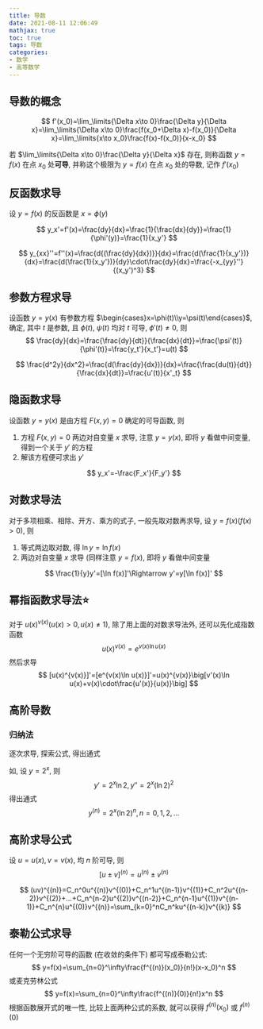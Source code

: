 ```yaml
---
title: 导数
date: 2021-08-11 12:06:49
mathjax: true
toc: true
tags: 导数
categories: 
- 数学
- 高等数学
---
```


## 导数的概念

$$
f'(x_0)=\lim_\limits{\Delta x\to 0}\frac{\Delta y}{\Delta x}=\lim_\limits{\Delta x\to 0}\frac{f(x_0+\Delta x)-f(x_0)}{\Delta x}=\lim_\limits{x\to x_0}\frac{f(x)-f(x_0)}{x-x_0}
$$

若 $\lim_\limits{\Delta x\to 0}\frac{\Delta y}{\Delta x}$ 存在, 则称函数 $y=f(x)$ 在点 $x_0$ 处**可导**, 并称这个极限为 $y=f(x)$ 在点 $x_0$ 处的导数, 记作 $f'(x_0)$

<!-- more -->

## 反函数求导

设 $y=f(x)$ 的反函数是 $x=\phi(y)$

$$
y_x'=f'(x)=\frac{dy}{dx}=\frac{1}{\frac{dx}{dy}}=\frac{1}{\phi'(y)}=\frac{1}{x_y'}
$$

$$
y_{xx}''=f''(x)=\frac{d{(\frac{dy}{dx})}}{dx}=\frac{d(\frac{1}{x_y'})}{dx}=\frac{d(\frac{1}{x_y'})}{dy}\cdot\frac{dy}{dx}=\frac{-x_{yy}''}{(x_y')^3}
$$

## 参数方程求导

设函数 $y=y(x)$ 有参数方程 $\begin{cases}x=\phi(t)\\y=\psi(t)\end{cases}$, 确定, 其中 $t$ 是参数, 且 $\phi(t)$, $\psi(t)$ 均对 $t$ 可导, $\phi'(t)\neq 0$, 则
$$
\frac{dy}{dx}=\frac{\frac{dy}{dt}}{\frac{dx}{dt}}=\frac{\psi'(t)}{\phi'(t)}=\frac{y_t'}{x_t'}=u(t)
$$

$$
\frac{d^2y}{dx^2}=\frac{d(\frac{dy}{dx})}{dx}=\frac{\frac{du(t)}{dt}}{\frac{dx}{dt}}=\frac{u'(t)}{x'_t}
$$

## 隐函数求导

设函数 $y=y(x)$ 是由方程 $F(x,y)=0$ 确定的可导函数, 则

1. 方程 $F(x,y)=0$ 两边对自变量 $x$ 求导, 注意 $y=y(x)$, 即将 $y$ 看做中间变量, 得到一个关于 $y'$ 的方程
2. 解该方程便可求出 $y'$

$$
y_x'=-\frac{F_x'}{F_y'}
$$

## 对数求导法

对于多项相乘、相除、开方、乘方的式子, 一般先取对数再求导, 设 $y=f(x)(f(x)>0)$, 则

1. 等式两边取对数, 得 $\ln y=\ln f(x)$
2. 两边对自变量 $x$ 求导 (同样注意 $y=f(x)$, 即将 $y$ 看做中间变量

$$
\frac{1}{y}y'=[\ln f(x)]'\Rightarrow y'=y[\ln f(x)]'
$$

## 幂指函数求导法⭐

对于 $u(x)^{v(x)}(u(x)>0,u(x)\neq 1)$, 除了用上面的对数求导法外, 还可以先化成指数函数
$$
u(x)^{v(x)}=e^{v(x)\ln u(x)}
$$
然后求导
$$
[u(x)^{v(x)}]'=[e^{v(x)\ln u(x)}]'=u(x)^{v(x)}\big[v'(x)\ln u(x)+v(x)\cdot\frac{u'(x)}{u(x)}\big]
$$

## 高阶导数

### 归纳法

逐次求导, 探索公式, 得出通式

如, 设 $y=2^x$, 则
$$
y'=2^x\ln 2, y''=2^x(\ln 2)^2
$$
得出通式
$$
y^{(n)}=2^x(\ln 2)^n, n=0,1,2,...
$$

## 高阶求导公式

设 $u=u(x), v=v(x)$, 均 $n$ 阶可导, 则
$$
[u\pm v]^{(n)}=u^{(n)}\pm v^{(n)}
$$

$$
(uv)^{(n)}=C_n^0u^{(n)}v^{(0)}+C_n^1u^{(n-1)}v^{(1)}+C_n^2u^{(n-2)}v^{(2)}+...+C_n^{n-2}u^{(2)}v^{(n-2)}+C_n^{n-1}u^{(1)}v^{(n-1)}+C_n^{n}u^{(0)}v^{(n)}=\sum_{k=0}^nC_n^ku^{(n-k)}v^{(k)}
$$

## 泰勒公式求导

任何一个无穷阶可导的函数 (在收敛的条件下) 都可写成泰勒公式:  
$$
y=f(x)=\sum_{n=0}^\infty\frac{f^{(n)}(x_0)}{n!}(x-x_0)^n
$$
或麦克劳林公式
$$
y=f(x)=\sum_{n=0}^\infty\frac{f^{(n)}(0)}{n!}x^n
$$
根据函数展开式的唯一性, 比较上面两种公式的系数, 就可以获得 $f^{(n)}(x_0)$ 或 $f^{(n)}(0)$
